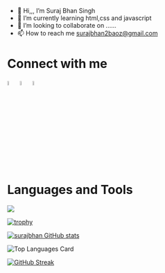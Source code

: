 - 👋 Hi,,, I’m  Suraj Bhan Singh
- 🌱 I’m currently learning html,css and javascript
- 💞️ I’m looking to collaborate on ......
- 📫 How to reach me surajbhan2baoz@gmail.com

<h1>Connect with me </h1>

<a href="https://www.linkedin.com/in/surajbhan-singh/" rel="nofollow"><img src="https://cdn-icons-png.flaticon.com/512/2504/2504923.png" data-canonical-src="https://img.icons8.com/android/24/000000/linkedin.png" width="5%" height="5%"></a>
<span>
<a href="https://twitter.com/surajbhan2boaz" rel="nofollow"><img src="https://cdn-icons-png.flaticon.com/512/2504/2504947.png" width="5%" height="5%"></a></span> 
<span>
<a href="https://www.quora.com/profile/Suraj-Bhan-Singh-24" rel="nofollow"><img src="https://cdn-icons-png.flaticon.com/512/3938/3938093.png" width="5%" height="5%"></a></span> 
</span>


<h1> Languages and Tools </h1>


<img src="https://skillicons.dev/icons?i=html,css,javascript,netlify,vscode,figma,github,nodejs,express,mongodb,postman,replit,linux,vim"/>
<!-- <a href="https://drive.google.com/file/d/1Xts_28p_4MimRII3n7m1d50v9dSt_pVX/view"><img src="https://skillicons.dev/icons?i=html"/>  </a> <span>
<a href="https://drive.google.com/file/d/1Xts_28p_4MimRII3n7m1d50v9dSt_pVX/view"><img src="https://skillicons.dev/icons?i=figma"/>  </a></span> -->


<!---
surajbhan-3/surajbhan-3 is a ✨ special ✨ repository because its `README.md` (this file) appears on your GitHub profile.
You can click the Preview link to take a look at your changes.
--->
[![trophy](https://github-profile-trophy.vercel.app/?username=surajbhan-3)](https://github.com/ryo-ma/github-profile-trophy)

[![surajbhan GitHub stats](https://github-readme-stats.vercel.app/api?username=surajbhan-3&count_private=true)](https://github.com/surajbhan-3/github-readme-stats)
<br>

![Top Languages Card](https://github-readme-stats.vercel.app/api/top-langs/?username=surajbhan-3&layout=compact)

[![GitHub Streak](https://streak-stats.demolab.com/?user=surajbhan-3)](https://git.io/streak-stats)
<br>

